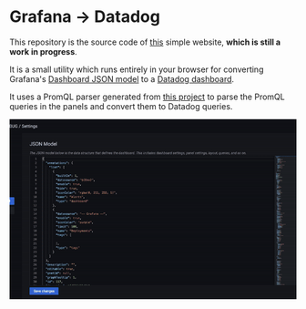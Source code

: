 # Grafana → Datadog

This repository is the source code of [this](https://grafana-to-datadog.pages.dev/) simple website, **which is still a work in progress**.

It is a small utility which runs entirely in your browser for converting Grafana's [Dashboard JSON model](https://grafana.com/docs/grafana/latest/dashboards/json-model/) to a [Datadog dashboard](https://docs.datadoghq.com/dashboards/graphing_json/).

It uses a PromQL parser generated from [this project](https://github.com/kutacoder/promql-parser) to parse the PromQL queries in the panels and convert them to Datadog queries.

![Demo](docs/demo.gif)
